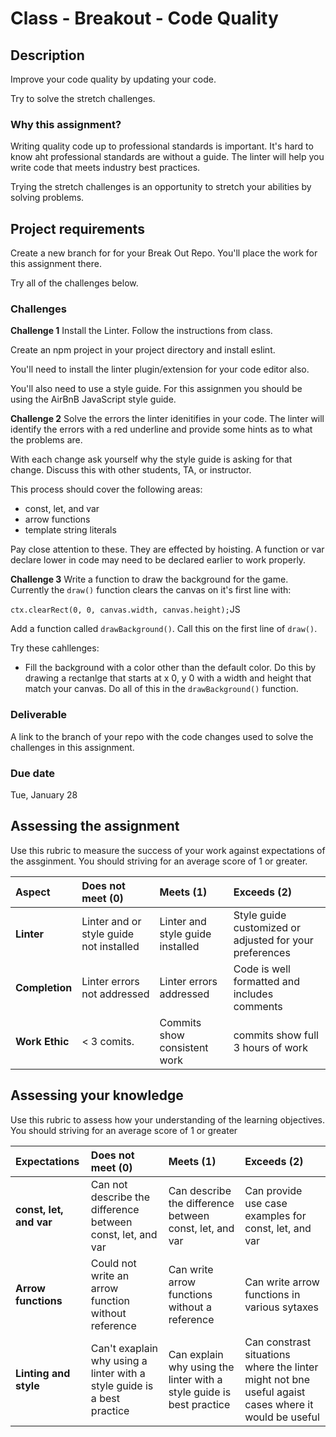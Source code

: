 # Class - Breakout - Code Quality

## Description 

Improve your code quality by updating your code.

Try to solve the stretch challenges. 

### Why this assignment?

Writing quality code up to professional standards is important. It's hard to know aht professional standards are without a guide. The linter will help you write code that meets industry best practices. 

Trying the stretch challenges is an opportunity to stretch your abilities by solving problems.

## Project requirements

Create a new branch for for your Break Out Repo. You'll place the work for this assignment there. 

Try all of the challenges below. 

### Challenges 

**Challenge 1** Install the Linter. Follow the instructions from class. 

Create an npm project in your project directory and install eslint. 

You'll need to install the linter plugin/extension for your code editor also. 

You'll also need to use a style guide. For this assignmen you should be using the AirBnB JavaScript style guide. 

**Challenge 2** Solve the errors the linter idenitifies in your code. The linter will identify the errors with a red underline and provide some hints as to what the problems are. 

With each change ask yourself why the style guide is asking for that change. Discuss this with other students, TA, or instructor. 

This process should cover the following areas: 

- const, let, and var
- arrow functions 
- template string literals

Pay close attention to these. They are effected by hoisting. A function or var declare lower in code may need to be declared earlier to work properly. 

**Challenge 3** Write a function to draw the background for the game. Currently the `draw()` function clears the canvas on it's first line with: 

`ctx.clearRect(0, 0, canvas.width, canvas.height);`JS

Add a function called `drawBackground()`. Call this on the first line of `draw()`. 

Try these cahllenges: 

- Fill the background with a color other than the default color. Do this by drawing a rectanlge that starts at x 0, y 0 with a width and height that match your canvas. Do all of this in the `drawBackground()` function. 

### Deliverable

A link to the branch of your repo with the code changes used to solve the challenges in this assignment. 

### Due date

Tue, January 28

## Assessing the assignment

Use this rubric to measure the success of your work against expectations of the assginment. You should striving for an average score of 1 or greater.

| Aspect | Does not meet (0) | Meets (1) | Exceeds (2) |
|:-------------|:--------------|:-----|:---------|
| **Linter** | Linter and or style guide not installed | Linter and style guide installed | Style guide customized or adjusted for your preferences |
| **Completion** | Linter errors not addressed | Linter errors addressed | Code is well formatted and includes comments |
| **Work Ethic** | < 3 comits.   | Commits show consistent work| commits show full 3 hours of work |

## Assessing your knowledge

Use this rubric to assess how your understanding of the learning objectives. You should striving for an average score of 1 or greater

| Expectations | Does not meet (0) | Meets (1) | Exceeds (2) |
|:-------------|:--------------|:-----|:---------|
| **const, let, and var** | Can not describe the difference between const, let, and var | Can describe the difference between const, let, and var | Can provide use case examples for const, let, and var |
| **Arrow functions** | Could not write an arrow function without reference | Can write arrow functions without a reference | Can write arrow functions in various sytaxes |
| **Linting and style** | Can't exaplain why using a linter with a style guide is a best practice | Can explain why using the linter with a style guide is best practice | Can constrast situations where the linter might not bne useful agaist cases where it would be useful |